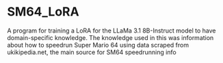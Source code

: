 # SM64_LoRA
A program for training a LoRA for the LLaMa 3.1 8B-Instruct model to have domain-specific knowledge. The knowledge used in this was information about how to speedrun Super Mario 64 using data scraped from ukikipedia.net, the main source for SM64 speedrunning info
